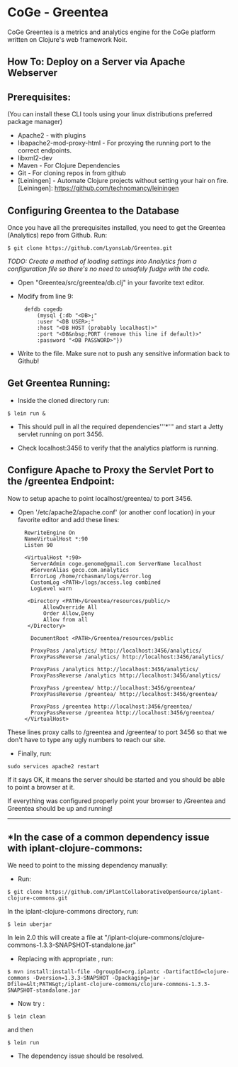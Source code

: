 CoGe - Greentea
================
CoGe Greentea is a metrics and analytics engine for the CoGe platform written on Clojure's web framework Noir. 

How To: Deploy on a Server via Apache Webserver
-----------------------------------------------

Prerequisites:
--------------
(You can install these CLI tools using your linux distributions preferred package manager) 

* Apache2 - with plugins
 * libapache2-mod-proxy-html - For proxying the running port to the correct endpoints. 
 * libxml2-dev 
* Maven - For Clojure Dependencies 
* Git - For cloning repos in from github 
* [Leiningen] - Automate Clojure projects without setting your hair on fire.
[Leiningen]: https://github.com/technomancy/leiningen 

Configuring Greentea to the Database
-------------------------------------

Once you have all the prerequisites installed, you need to get the Greentea (Analytics) repo from Github. Run: 

`$ git clone https://github.com/LyonsLab/Greentea.git`

_TODO: Create a method of loading settings into Analytics from a configuration file so there's no need to unsafely fudge with the code._

* Open "Greentea/src/greentea/db.clj" in your favorite text editor. 

* Modify from line 9: 

        defdb cogedb                                                                   
            (mysql {:db "<DB>;"                                                            
            :user "<DB USER>;"                                                          
            :host "<DB HOST (probably localhost)>"
            :port "<DB&nbsp;PORT (remove this line if default)>"
            :password "<DB PASSWORD>"})

* Write to the file. Make sure not to push any sensitive information back to Github!

Get Greentea Running:
---------------------

* Inside the cloned directory run: 

`$ lein run &`

* This should pull in all the required dependencies'''*''' and start a Jetty servlet running on port 3456. 

* Check localhost:3456 to verify that the analytics platform is running. 

Configure Apache to Proxy the Servlet Port to the /greentea Endpoint:
----------------------------------------------------------------------

Now to setup apache to point localhost/greentea/ to port 3456.

* Open '/etc/apache2/apache.conf' (or another conf location) in your favorite editor and add these lines: 

        RewriteEngine On 
        NameVirtualHost *:90 
        Listen 90
        
        <VirtualHost *:90> 
          ServerAdmin coge.genome@gmail.com ServerName localhost 
          #ServerAlias geco.com.analytics
          ErrorLog /home/rchasman/logs/error.log 
          CustomLog <PATH>/logs/access.log combined 
          LogLevel warn
            
         <Directory <PATH>/Greentea/resources/public/>     
              AllowOverride All                                                        
              Order Allow,Deny                                                         
              Allow from all                                                           
         </Directory>
         
          DocumentRoot <PATH>/Greentea/resources/public                    
            
          ProxyPass /analytics/ http://localhost:3456/analytics/                       
          ProxyPassReverse /analytics/ http://localhost:3456/analytics/                
            
          ProxyPass /analytics http://localhost:3456/analytics/                        
          ProxyPassReverse /analytics http://localhost:3456/analytics/                 
            
          ProxyPass /greentea/ http://localhost:3456/greentea/                         
          ProxyPassReverse /greentea/ http://localhost:3456/greentea/                  
            
          ProxyPass /greentea http://localhost:3456/greentea/                          
          ProxyPassReverse /greentea http://localhost:3456/greentea/                   
        </VirtualHost>

These lines proxy calls to /greentea and /greentea/ to port 3456 so that we don't have to type any ugly numbers to reach our site. 

* Finally, run: 

`sudo services apache2 restart`

If it says OK, it means the server should be started and you should be able to point a browser at it. 

If everything was configured properly point your browser to <DNS>/Greentea and Greentea should be up and running!

----

*In the case of a common dependency issue with iplant-clojure-commons:
----------------------------------------------------------------------

We need to point to the missing dependency manually:

* Run: 

`$ git clone https://github.com/iPlantCollaborativeOpenSource/iplant-clojure-commons.git`

In the iplant-clojure-commons directory, run: 

`$ lein uberjar` 

In lein 2.0 this will create a file at "<PATH>/iplant-clojure-commons/clojure-commons-1.3.3-SNAPSHOT-standalone.jar" 

* Replacing with appropriate <PATH>, run: 

`$ mvn install:install-file -DgroupId=org.iplantc -DartifactId=clojure-commons -Dversion=1.3.3-SNAPSHOT -Dpackaging=jar -Dfile=&lt;PATH&gt;/iplant-clojure-commons/clojure-commons-1.3.3-SNAPSHOT-standalone.jar`

* Now try :

`$ lein clean` 

and then 

`$ lein run` 

* The dependency issue should be resolved.
